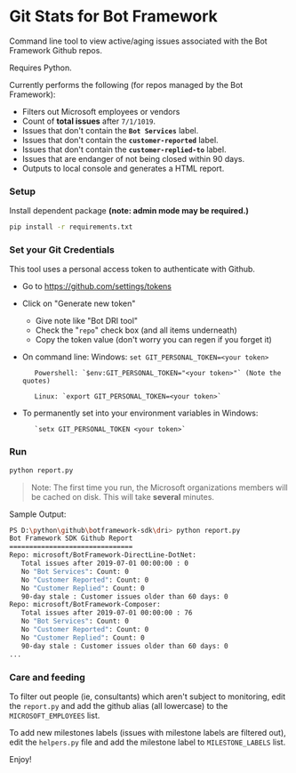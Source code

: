 # Git Stats for Bot Framework

Command line tool to view active/aging issues associated with the Bot Framework Github repos.

Requires Python.

Currently performs the following (for repos managed by the Bot Framework):
- Filters out Microsoft employees or vendors
- Count of  **total issues** after `7/1/1019`.
- Issues that don't contain the **`Bot Services`** label.
- Issues that don't contain the **`customer-reported`** label.
- Issues that don't contain the  **`customer-replied-to`** label.
- Issues that are endanger of not being closed within 90 days.
- Outputs to local console and generates a HTML report.

### Setup

Install dependent package **(note: admin mode may be required.)**

```bash
pip install -r requirements.txt
```
### Set your Git Credentials
This tool uses a personal access token to authenticate with Github.

- Go to https://github.com/settings/tokens
- Click on "Generate new token"
  - Give note like "Bot DRI tool"
  - Check the "`repo`" check box (and all items underneath)
  - Copy the token value (don't worry you can regen if you forget it)
 - On command line:
          Windows: `set GIT_PERSONAL_TOKEN=<your token>`

          Powershell: `$env:GIT_PERSONAL_TOKEN="<your token>"` (Note the quotes)

          Linux: `export GIT_PERSONAL_TOKEN=<your token>`

 - To permanently set into your environment variables in Windows:

          `setx GIT_PERSONAL_TOKEN <your token>`

### Run
```bash
python report.py
```
  >Note: The first time you run, the Microsoft organizations members will be cached on disk.  This will take **several** minutes.

Sample Output:
```bash
PS D:\python\github\botframework-sdk\dri> python report.py
Bot Framework SDK Github Report
===============================
Repo: microsoft/BotFramework-DirectLine-DotNet:
   Total issues after 2019-07-01 00:00:00 : 0
   No "Bot Services": Count: 0
   No "Customer Reported": Count: 0
   No "Customer Replied": Count: 0
   90-day stale : Customer issues older than 60 days: 0
Repo: microsoft/BotFramework-Composer:
   Total issues after 2019-07-01 00:00:00 : 76
   No "Bot Services": Count: 0
   No "Customer Reported": Count: 0
   No "Customer Replied": Count: 0
   90-day stale : Customer issues older than 60 days: 0
...
```


### Care and feeding

To filter out people (ie, consultants) which aren't subject to monitoring, edit the `report.py` and add the github alias (all lowercase) to the `MICROSOFT_EMPLOYEES` list.

To add new milestones labels (issues with milestone labels are filtered out), edit the `helpers.py` file and add the milestone label to `MILESTONE_LABELS` list.

Enjoy!
